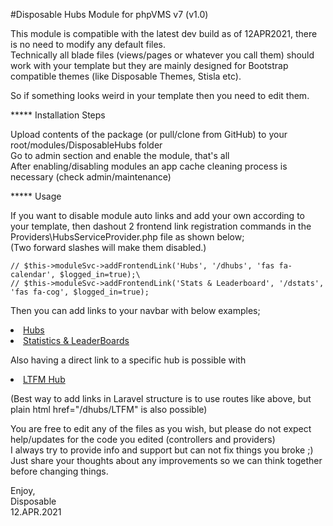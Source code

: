 #Disposable Hubs Module for phpVMS v7 (v1.0)

This module is compatible with the latest dev build as of 12APR2021, there is no need to modify any default files.\
Technically all blade files (views/pages or whatever you call them) should work with your template but they are mainly designed for Bootstrap compatible themes (like Disposable Themes, Stisla etc). 

So if something looks weird in your template then you need to edit them.

***** Installation Steps 

Upload contents of the package (or pull/clone from GitHub) to your root/modules/DisposableHubs folder\
Go to admin section and enable the module, that's all\
After enabling/disabling modules an app cache cleaning process is necessary (check admin/maintenance)

***** Usage

If you want to disable module auto links and add your own according to your template, then dashout 2 frontend link registration commands in the Providers\HubsServiceProvider.php file as shown below;\
(Two forward slashes will make them disabled.)

    // $this->moduleSvc->addFrontendLink('Hubs', '/dhubs', 'fas fa-calendar', $logged_in=true);\
    // $this->moduleSvc->addFrontendLink('Stats & Leaderboard', '/dstats', 'fas fa-cog', $logged_in=true);
    
Then you can add links to your navbar with below examples;

<li>
  <a class="nav-link" href="{{ route('DisposableHubs.hindex') }}">
    <i class="fas fa-paper-plane"></i>
    <span>Hubs</span>
  </a>
</li>

<li>
  <a class="nav-link" href="{{ route('DisposableHubs.dstats') }}">
    <i class="fas fa-calendar-alt"></i>
    <span>Statistics & LeaderBoards</span>
  </a>
</li>

Also having a direct link to a specific hub is possible with

<li>
  <a class="nav-link" href="{{ route('DisposableHubs.hshow', ['LTFM']) }}">
    <i class="fas fa-calendar-day"></i>
    <span>LTFM Hub</span>
  </a>
</li>

(Best way to add links in Laravel structure is to use routes like above, but plain html href="/dhubs/LTFM" is also possible)

You are free to edit any of the files as you wish, but please do not expect help/updates for the code you edited (controllers and providers)\
I always try to provide info and support but can not fix things you broke ;) Just share your thoughts about any improvements so we can think together before changing things.

Enjoy,\
Disposable\
12.APR.2021
